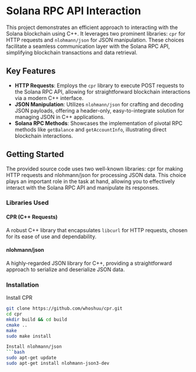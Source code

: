 # Solana RPC API Interaction

This project demonstrates an efficient approach to interacting with the Solana blockchain using C++. It leverages two prominent libraries: `cpr` for HTTP requests and `nlohmann/json` for JSON manipulation. These choices facilitate a seamless communication layer with the Solana RPC API, simplifying blockchain transactions and data retrieval.

## Key Features

- **HTTP Requests**: Employs the `cpr` library to execute POST requests to the Solana RPC API, allowing for straightforward blockchain interactions via a modern C++ interface.
- **JSON Manipulation**: Utilizes `nlohmann/json` for crafting and decoding JSON payloads, offering a header-only, easy-to-integrate solution for managing JSON in C++ applications.
- **Solana RPC Methods**: Showcases the implementation of pivotal RPC methods like `getBalance` and `getAccountInfo`, illustrating direct blockchain interactions.

## Getting Started

The provided source code uses two well-known libraries: cpr for making HTTP requests and nlohmann/json for processing JSON data. This choice plays an important role in the task at hand, allowing you to effectively interact with the Solana RPC API and manipulate its responses.

### Libraries Used

#### CPR (C++ Requests)
A robust C++ library that encapsulates `libcurl` for HTTP requests, chosen for its ease of use and dependability.

#### nlohmann/json
A highly-regarded JSON library for C++, providing a straightforward approach to serialize and deserialize JSON data.

### Installation

Install CPR
```bash
git clone https://github.com/whoshuu/cpr.git
cd cpr
mkdir build && cd build
cmake ..
make
sudo make install

Install nlohmann/json
```bash
sudo apt-get update
sudo apt-get install nlohmann-json3-dev
